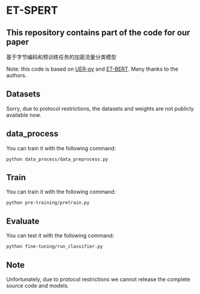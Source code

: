 # ET-SPERT
## This repository contains  part of the code for our paper
基于字节编码和预训练任务的加密流量分类模型

Note: this code is based on [UER-py](https://github.com/dbiir/UER-py) and [ET-BERT](https://github.com/linwhitehat/ET-BERT). Many thanks to the authors.

## Datasets
Sorry, due to protocol restrictions, the datasets and weights are not publicly available now.

## data_process
You can train it with the following command:
```
python data_process/data_preprocess.py
```

## Train
You can train it with the following command:
```
python pre-training/pretrain.py
```

## Evaluate
You can test it with the following command:
```
python fine-tuning/run_classifier.py
```

## Note
Unfortunately, due to protocol restrictions we cannot release the complete source code and models.

